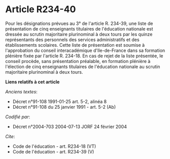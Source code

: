 # Article R234-40

Pour les désignations prévues au 3° de l'article R. 234-39, une liste de présentation de cinq enseignants titulaires de
l'éducation nationale est dressée au scrutin majoritaire plurinominal à deux tours par les quinze représentants des
personnels des services administratifs et des établissements scolaires. Cette liste de présentation est soumise à
l'approbation du conseil interacadémique d'Ile-de-France dans sa formation plénière fixée par l'article R. 234-18. En cas de
rejet de la liste présentée, le conseil procède, sans présentation préalable, en formation plénière à l'élection de cinq
enseignants titulaires de l'éducation nationale au scrutin majoritaire plurinominal à deux tours.

**Liens relatifs à cet article**

_Anciens textes_:

  - Décret n°91-108 1991-01-25 art. 5-2, alinéa 8
  - Décret n°91-108 du 25 janvier 1991 - art. 5-2 (Ab)

_Codifié par_:

  - Décret n°2004-703 2004-07-13 JORF 24 février 2004

_Cite_:

  - Code de l'éducation - art. R234-18 (VT)
  - Code de l'éducation - art. R234-39 (V)
